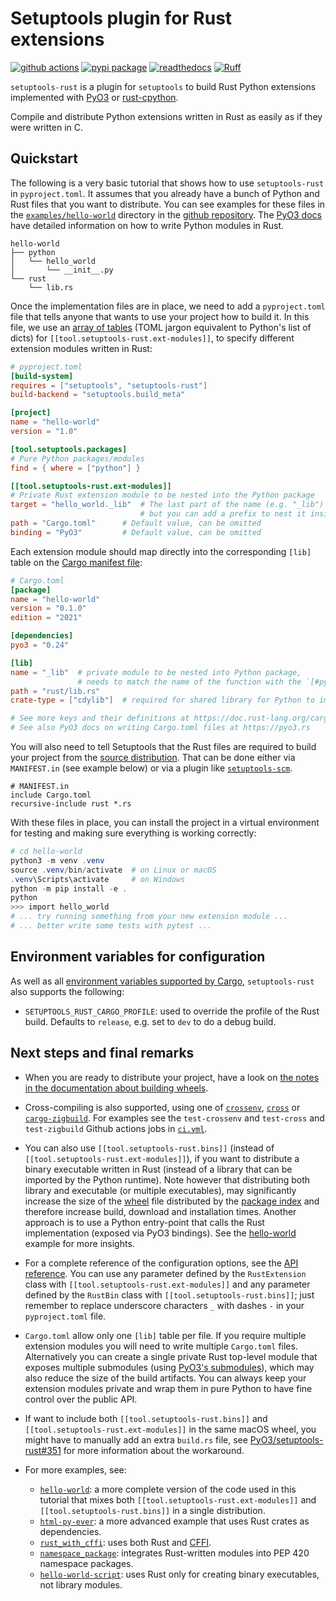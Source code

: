 # Setuptools plugin for Rust extensions

[![github actions](https://github.com/PyO3/setuptools-rust/actions/workflows/ci.yml/badge.svg)](https://github.com/PyO3/setuptools-rust/actions/workflows/ci.yml)
[![pypi package](https://badge.fury.io/py/setuptools-rust.svg)](https://pypi.org/project/setuptools-rust/)
[![readthedocs](https://readthedocs.org/projects/pip/badge/)](https://setuptools-rust.readthedocs.io/en/latest/)
[![Ruff](https://img.shields.io/endpoint?url=https://raw.githubusercontent.com/astral-sh/ruff/main/assets/badge/v2.json)](https://github.com/astral-sh/ruff)

`setuptools-rust` is a plugin for `setuptools` to build Rust Python extensions implemented with [PyO3](https://github.com/PyO3/pyo3) or [rust-cpython](https://github.com/dgrunwald/rust-cpython).

Compile and distribute Python extensions written in Rust as easily as if
they were written in C.

## Quickstart

The following is a very basic tutorial that shows how to use `setuptools-rust` in `pyproject.toml`.
It assumes that you already have a bunch of Python and Rust files that you want
to distribute. You can see examples for these files in the
[`examples/hello-world`](https://github.com/PyO3/setuptools-rust/tree/main/examples/hello-world)
directory in the [github repository](https://github.com/PyO3/setuptools-rust).
The [PyO3 docs](https://pyo3.rs) have detailed information on how to write Python
modules in Rust.

```
hello-world
├── python
│   └── hello_world
│       └── __init__.py
└── rust
    └── lib.rs
```

Once the implementation files are in place, we need to add a `pyproject.toml`
file that tells anyone that wants to use your project how to build it.
In this file, we use an [array of tables](https://toml.io/en/v1.0.0#array-of-tables)
(TOML jargon equivalent to Python's list of dicts) for ``[[tool.setuptools-rust.ext-modules]]``,
to specify different extension modules written in Rust:


```toml
# pyproject.toml
[build-system]
requires = ["setuptools", "setuptools-rust"]
build-backend = "setuptools.build_meta"

[project]
name = "hello-world"
version = "1.0"

[tool.setuptools.packages]
# Pure Python packages/modules
find = { where = ["python"] }

[[tool.setuptools-rust.ext-modules]]
# Private Rust extension module to be nested into the Python package
target = "hello_world._lib"  # The last part of the name (e.g. "_lib") has to match lib.name in Cargo.toml,
                             # but you can add a prefix to nest it inside of a Python package.
path = "Cargo.toml"      # Default value, can be omitted
binding = "PyO3"         # Default value, can be omitted
```

Each extension module should map directly into the corresponding `[lib]` table on the
[Cargo manifest file](https://doc.rust-lang.org/cargo/reference/manifest.html):

```toml
# Cargo.toml
[package]
name = "hello-world"
version = "0.1.0"
edition = "2021"

[dependencies]
pyo3 = "0.24"

[lib]
name = "_lib"  # private module to be nested into Python package,
               # needs to match the name of the function with the `[#pymodule]` attribute
path = "rust/lib.rs"
crate-type = ["cdylib"]  # required for shared library for Python to import from.

# See more keys and their definitions at https://doc.rust-lang.org/cargo/reference/manifest.html
# See also PyO3 docs on writing Cargo.toml files at https://pyo3.rs
```

You will also need to tell Setuptools that the Rust files are required to build your
project from the [source distribution](https://setuptools.pypa.io/en/latest/userguide/miscellaneous.html).
That can be done either via `MANIFEST.in` (see example below) or via a plugin like
[`setuptools-scm`](https://pypi.org/project/setuptools-scm/).

```
# MANIFEST.in
include Cargo.toml
recursive-include rust *.rs
```

With these files in place, you can install the project in a virtual environment
for testing and making sure everything is working correctly:

```powershell
# cd hello-world
python3 -m venv .venv
source .venv/bin/activate  # on Linux or macOS
.venv\Scripts\activate     # on Windows
python -m pip install -e .
python
>>> import hello_world
# ... try running something from your new extension module ...
# ... better write some tests with pytest ...
```

## Environment variables for configuration

As well as all [environment variables supported by Cargo](https://doc.rust-lang.org/cargo/reference/environment-variables.html#environment-variables-cargo-reads), `setuptools-rust` also supports the following:

- `SETUPTOOLS_RUST_CARGO_PROFILE`: used to override the profile of the Rust build. Defaults to `release`, e.g. set to `dev` to do a debug build.

## Next steps and final remarks

- When you are ready to distribute your project, have a look on
  [the notes in the documentation about building wheels](https://setuptools-rust.readthedocs.io/en/latest/building_wheels.html).

- Cross-compiling is also supported, using one of
  [`crossenv`](https://github.com/benfogle/crossenv),
  [`cross`](https://github.com/rust-embedded/cross) or
  [`cargo-zigbuild`](https://github.com/messense/cargo-zigbuild).
  For examples see the `test-crossenv` and `test-cross` and `test-zigbuild` Github actions jobs in
  [`ci.yml`](https://github.com/PyO3/setuptools-rust/blob/main/.github/workflows/ci.yml).

- You can also use `[[tool.setuptools-rust.bins]]` (instead of `[[tool.setuptools-rust.ext-modules]]`),
  if you want to distribute a binary executable written in Rust (instead of a library that can be imported by the Python runtime).
  Note however that distributing both library and executable (or multiple executables),
  may significantly increase the size of the
  [wheel](https://packaging.python.org/en/latest/glossary/#term-Wheel)
  file distributed by the
  [package index](https://packaging.python.org/en/latest/glossary/#term-Package-Index)
  and therefore increase build, download and installation times.
  Another approach is to use a Python entry-point that calls the Rust
  implementation (exposed via PyO3 bindings).
  See the [hello-world](https://github.com/PyO3/setuptools-rust/tree/main/examples/hello-world)
  example for more insights.

- For a complete reference of the configuration options, see the
  [API reference](https://setuptools-rust.readthedocs.io/en/latest/reference.html).
  You can use any parameter defined by the `RustExtension` class with
  `[[tool.setuptools-rust.ext-modules]]` and any parameter defined by the
  `RustBin` class with `[[tool.setuptools-rust.bins]]`; just remember to replace
  underscore characters `_` with dashes `-` in your `pyproject.toml` file.

- `Cargo.toml` allow only one `[lib]` table per file.
  If you require multiple extension modules you will need to write multiple `Cargo.toml` files.
  Alternatively you can create a single private Rust top-level module that exposes
  multiple submodules (using [PyO3's submodules](https://pyo3.rs/v0.20.0/module#python-submodules)),
  which may also reduce the size of the build artifacts.
  You can always keep your extension modules private and wrap them in pure Python
  to have fine control over the public API.

- If want to include both `[[tool.setuptools-rust.bins]]` and `[[tool.setuptools-rust.ext-modules]]`
  in the same macOS wheel, you might have to manually add an extra `build.rs` file,
  see [PyO3/setuptools-rust#351](https://github.com/PyO3/setuptools-rust/pull/351)
  for more information about the workaround.

- For more examples, see:
  - [`hello-world`](https://github.com/PyO3/setuptools-rust/tree/main/examples/hello-world):
    a more complete version of the code used in this tutorial that mixes both
    `[[tool.setuptools-rust.ext-modules]]` and `[[tool.setuptools-rust.bins]]`
    in a single distribution.
  - [`html-py-ever`](https://github.com/PyO3/setuptools-rust/tree/main/examples/html-py-ever):
    a more advanced example that uses Rust crates as dependencies.
  - [`rust_with_cffi`](https://github.com/PyO3/setuptools-rust/tree/main/examples/rust_with_cffi):
    uses both Rust and [CFFI](https://cffi.readthedocs.io/en/latest/).
  - [`namespace_package`](https://github.com/PyO3/setuptools-rust/tree/main/examples/namespace_package):
    integrates Rust-written modules into PEP 420 namespace packages.
  - [`hello-world-script`](https://github.com/PyO3/setuptools-rust/tree/main/examples/hello-world-script):
    uses Rust only for creating binary executables, not library modules.
